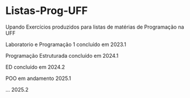 # Listas-Prog-UFF
Upando Exercícios produzidos para listas de matérias de Programação na UFF

Laboratorio e Programação 1 concluído em 2023.1

Programação Estruturada concluído em 2024.1

ED concluído em 2024.2

POO em andamento 2025.1

... 2025.2
